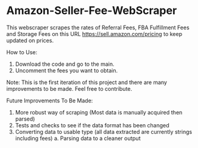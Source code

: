 # Amazon-Seller-Fee-WebScraper

This webscraper scrapes the rates of Referral Fees, FBA Fulfillment Fees and Storage Fees on this URL https://sell.amazon.com/pricing to keep updated on prices.

How to Use:
1. Download the code and go to the main.
2. Uncomment the fees you want to obtain.

Note: This is the first iteration of this project and there are many improvements to be made.  Feel free to contribute.

Future Improvements To Be Made:
1. More robust way of scraping (Most data is manually acquired then parsed)
2. Tests and checks to see if the data format has been changed
3. Converting data to usable type (all data extracted are currently strings including fees)
  a. Parsing data to a cleaner output

